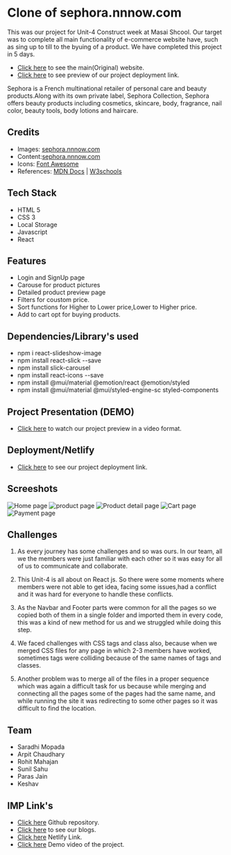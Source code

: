 
# Clone of sephora.nnnow.com

This was our project for Unit-4 Construct week at Masai Shcool. Our target was to complete all main functionality of e-commerce website have, such as sing up to till to the byuing of a product. We have completed this project in 5 days.

- [Click here](https://sephora.nnnow.com/) to see the main(Original) website.
- [Click here](https://fascinating-lily-608479.netlify.app/) to see preview of our project deployment link.

Sephora is a French multinational retailer of personal care and beauty products.Along with its own private label, Sephora Collection, Sephora offers beauty products including cosmetics, skincare, body, fragrance, nail color, beauty tools, body lotions and haircare.


## Credits
- Images: [sephora.nnnow.com](https://sephora.nnnow.com/)
- Content:[sephora.nnnow.com](https://sephora.nnnow.com/)
- Icons: [Font Awesome](https://fontawesome.com/)
- References: [MDN Docs](https://developer.mozilla.org/en-US/) | [W3schools](https://www.w3schools.com/)


## Tech Stack
- HTML 5
- CSS 3
- Local Storage
- Javascript
- React

## Features
- Login and SignUp page
- Carouse for product pictures
- Detailed product preview page
- Filters for coustom price.
- Sort functions for Higher to Lower price,Lower to Higher price.
- Add to cart opt for buying products.

## Dependencies/Library's used
- npm i react-slideshow-image
- npm install react-slick --save
- npm install slick-carousel
- npm install react-icons --save
- npm install @mui/material @emotion/react @emotion/styled
- npm install @mui/material @mui/styled-engine-sc styled-components

## Project Presentation (DEMO) 
- [Click here](https://drive.google.com/file/d/16k-8MvgpEJIjxFu1zIl2DqCgOn7SftRY/view?usp=sharing) to watch our project preview in a video format.

##  Deployment/Netlify
- [Click here](https://fascinating-lily-608479.netlify.app/) to see our project deployment link.
## Screeshots


![Home page](https://www.linkpicture.com/q/WhatsApp-Image-2022-05-07-at-8.05.47-PM.jpeg)
![product page](https://www.linkpicture.com/q/WhatsApp-Image-2022-05-07-at-8.06.30-PM.jpeg)
![Product detail page](https://www.linkpicture.com/q/WhatsApp-Image-2022-05-07-at-8.07.56-PM.jpeg)
![Cart page](https://www.linkpicture.com/q/WhatsApp-Image-2022-05-07-at-8.08.33-PM.jpeg)
![Payment page](https://www.linkpicture.com/q/WhatsApp-Image-2022-05-07-at-8.09.28-PM.jpeg)


## Challenges
1. As every journey has some challenges and so was ours. In our team, all we the members were just familiar with each other so it was easy for all of us to communicate and collaborate.

2. This Unit-4 is all about on React js. So there were some moments where members were not able to get idea, facing some issues,had a conflict and it was hard for everyone to handle these conflicts.

3. As the Navbar and Footer parts were common for all the pages so we copied both of them in a single folder and imported them in every code, this was a kind of new method for us and we struggled while doing this step.

4. We faced challenges with CSS tags and class also, because when we merged CSS files for any page in which 2-3 members have worked, sometimes tags were colliding because of the same names of tags and classes.

5. Another problem was to merge all of the files in a proper sequence which was again a difficult task for us because while merging and connecting all the pages some of the pages had the same name, and while running the site it was redirecting to some other pages so it was difficult to find the location.

## Team
- Saradhi Mopada
- Arpit Chaudhary
- Rohit Mahajan
- Sunil Sahu
- Paras Jain
- Keshav
## IMP Link's
- [Click here](https://github.com/Saradhii/Sephora-nnnow.com-clone.git) Github repository.
- [Click here](https://medium.com/@kksv1997/masai-collaborative-project-sephorannnow-website-clone-11e2f97da1a7) to see our blogs.
- [Click here](https://fascinating-lily-608479.netlify.app/) Netlify Link.
- [Click here](https://drive.google.com/file/d/16k-8MvgpEJIjxFu1zIl2DqCgOn7SftRY/view?usp=sharing) Demo video of the project.
